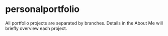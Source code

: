 # personalportfolio

All portfolio projects are separated by branches. Details in the About Me will briefly overview each project.
